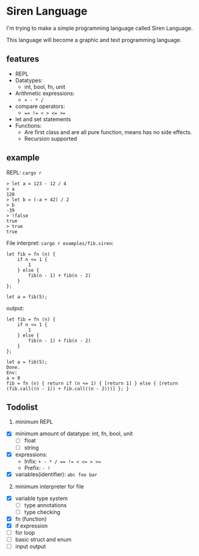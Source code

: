 # Siren Language

I'm trying to make a simple programming language called Siren Language.

This language will become a graphic and text programming language.

## features
- REPL
- Datatypes:
  - int, bool, fn, unit
- Arithmetic expressions:
  - `+ - * /`
- compare operators:
  - `== != < > <= >=`
- let and set statements
- Functions:
  - Are first class and are all pure function, means has no side effects.
  - Recursion supported



## example
REPL: `cargo r`
```
> let a = 123 - 12 / 4
> a
120
> let b = (-a + 42) / 2
> b
-39
> !false
true
> true
true
```



File interpret: `cargo r examples/fib.siren`:
```
let fib = fn (n) {
    if n <= 1 {
        1
    } else {
        fib(n - 1) + fib(n - 2)
    }
};

let a = fib(5);
```
output:
```
let fib = fn (n) {
    if n <= 1 {
        1
    } else {
        fib(n - 1) + fib(n - 2)
    }
};

let a = fib(5);
Done.
Env:
a = 8
fib = fn (n) { return if (n <= 1) { [return 1] } else { [return (fib.call((n - 1)) + fib.call((n - 2)))] }; }
```

## Todolist

1. minimum REPL
  - [x] minimum amount of datatype: int, fn, bool, unit
    - [ ] float
    - [ ] string
  - [x] expressions:
    - Infix: `+ - * / == != < <= > >=`
    - Prefix: `- !`
  - [x] variables(identifier): `abc foo bar`

2. minimum interpreter for file
  - [x] variable type system
    - [ ] type annotations
    - [ ] type checking
  - [x] fn (function)
  - [x] if expression
  - [ ] for loop
  - [ ] basic struct and enum
  - [ ] input output
